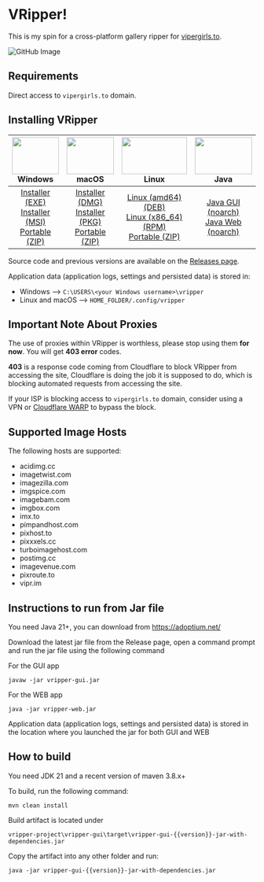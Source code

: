 # VRipper!

This is my spin for a cross-platform gallery ripper for [vipergirls.to](https://vipergirls.to).


![GitHub Image](/image.png)


## Requirements
Direct access to `vipergirls.to` domain.

## Installing VRipper

<img src="https://github.com/stashapp/stash/raw/develop/docs/readme_assets/windows_logo.svg" width="100%" height="75"> Windows | <img src="https://github.com/stashapp/stash/raw/develop/docs/readme_assets/mac_logo.svg" width="100%" height="75"> macOS | <img src="https://github.com/stashapp/stash/raw/develop/docs/readme_assets/linux_logo.svg" width="100%" height="75"> Linux  | <img src="https://images.vexels.com/media/users/3/166401/isolated/preview/b82aa7ac3f736dd78570dd3fa3fa9e24-java-programming-language-icon-by-vexels.png" width="100%" height="75"> Java
:---:|:---:|:---:|:---:
[Installer (EXE)](https://github.com/death-claw/vripper-project/releases/download/6.1.0/vripper-windows-installer-6.1.0.exe) <br /> [Installer (MSI)](https://github.com/death-claw/vripper-project/releases/download/6.1.0/vripper-windows-installer-6.1.0.msi) <br /> [Portable (ZIP)](https://github.com/death-claw/vripper-project/releases/download/6.1.0/vripper-windows-portable-6.1.0.zip) | [Installer (DMG)](https://github.com/death-claw/vripper-project/releases/download/6.1.0/vripper-macos-6.1.0.dmg) <br /> [Installer (PKG)](https://github.com/death-claw/vripper-project/releases/download/6.1.0/vripper-macos-6.1.0.pkg) <br /> [Portable (ZIP)](https://github.com/death-claw/vripper-project/releases/download/6.1.0/vripper-macos-portable-6.1.0.zip)  | [Linux (amd64) (DEB)](https://github.com/death-claw/vripper-project/releases/download/6.1.0/vripper-linux-6.1.0_amd64.deb) <br /> [Linux (x86_64) (RPM)](https://github.com/death-claw/vripper-project/releases/download/6.1.0/vripper-linux-6.1.0.x86_64.rpm) <br /> [Portable (ZIP)](https://github.com/death-claw/vripper-project/releases/download/6.1.0/vripper-linux-portable-6.1.0.zip) | [Java GUI (noarch)](https://github.com/death-claw/vripper-project/releases/download/6.1.0/vripper-noarch-gui-6.1.0.jar) <br /> [Java Web (noarch)](https://github.com/death-claw/vripper-project/releases/download/6.1.0/vripper-noarch-web-6.1.0.jar)

Source code and previous versions are available on the [Releases page](https://github.com/death-claw/vripper-project/releases).  

Application data (application logs, settings and persisted data) is stored in:  
* Windows --> `C:\USERS\<your Windows username>\vripper` 
* Linux and macOS --> `HOME_FOLDER/.config/vripper`


## Important Note About Proxies
The use of proxies within VRipper is worthless, please stop using them **for now**. You will get **403 error** codes.  

**403** is a response code coming from Cloudflare to block VRipper from accessing the site, Cloudflare is doing the job it is supposed to do, which is blocking automated requests from accessing the site. 

If your ISP is blocking access to `vipergirls.to` domain, consider using a VPN or [Cloudflare WARP](https://one.one.one.one/) to bypass the block.

## Supported Image Hosts
The following hosts are supported:
* acidimg.cc  
* imagetwist.com  
* imagezilla.com  
* imgspice.com  
* imagebam.com  
* imgbox.com  
* imx.to  
* pimpandhost.com  
* pixhost.to  
* pixxxels.cc  
* turboimagehost.com  
* postimg.cc  
* imagevenue.com  
* pixroute.to  
* vipr.im  

## Instructions to run from Jar file
You need Java 21+, you can download from https://adoptium.net/

Download the latest jar file from the Release page, open a command prompt and run the jar file using the following command

For the GUI app

    javaw -jar vripper-gui.jar

For the WEB app

    java -jar vripper-web.jar

Application data (application logs, settings and persisted data) is stored in the location where you launched the jar for both GUI and WEB


## How to build

You need JDK 21 and a recent version of maven 3.8.x+

To build, run the following command:

    mvn clean install

Build artifact is located under

    vripper-project\vripper-gui\target\vripper-gui-{{version}}-jar-with-dependencies.jar

Copy the artifact into any other folder and run:

    java -jar vripper-gui-{{version}}-jar-with-dependencies.jar
